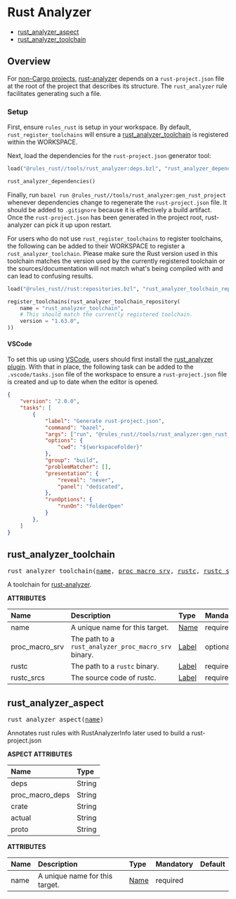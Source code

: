 <!-- Generated with Stardoc: http://skydoc.bazel.build -->
# Rust Analyzer

* [rust_analyzer_aspect](#rust_analyzer_aspect)
* [rust_analyzer_toolchain](#rust_analyzer_toolchain)


## Overview

For [non-Cargo projects](https://rust-analyzer.github.io/manual.html#non-cargo-based-projects),
[rust-analyzer](https://rust-analyzer.github.io/) depends on a `rust-project.json` file at the
root of the project that describes its structure. The `rust_analyzer` rule facilitates generating
such a file.

### Setup

First, ensure `rules_rust` is setup in your workspace. By default, `rust_register_toolchains` will
ensure a [rust_analyzer_toolchain](#rust_analyzer_toolchain) is registered within the WORKSPACE.

Next, load the dependencies for the `rust-project.json` generator tool:

```python
load("@rules_rust//tools/rust_analyzer:deps.bzl", "rust_analyzer_dependencies")

rust_analyzer_dependencies()
```

Finally, run `bazel run @rules_rust//tools/rust_analyzer:gen_rust_project`
whenever dependencies change to regenerate the `rust-project.json` file. It
should be added to `.gitignore` because it is effectively a build artifact.
Once the `rust-project.json` has been generated in the project root,
rust-analyzer can pick it up upon restart.

For users who do not use `rust_register_toolchains` to register toolchains, the following can be added
to their WORKSPACE to register a `rust_analyzer_toolchain`. Please make sure the Rust version used in
this toolchain matches the version used by the currently registered toolchain or the sources/documentation
will not match what's being compiled with and can lead to confusing results.

```python
load("@rules_rust//rust:repositories.bzl", "rust_analyzer_toolchain_repository")

register_toolchains(rust_analyzer_toolchain_repository(
    name = "rust_analyzer_toolchain",
    # This should match the currently registered toolchain.
    version = "1.63.0",
))
```

#### VSCode

To set this up using [VSCode](https://code.visualstudio.com/), users should first install the
[rust_analyzer plugin](https://marketplace.visualstudio.com/items?itemName=matklad.rust-analyzer).
With that in place, the following task can be added to the `.vscode/tasks.json` file of the workspace
to ensure a `rust-project.json` file is created and up to date when the editor is opened.

```json
{
    "version": "2.0.0",
    "tasks": [
        {
            "label": "Generate rust-project.json",
            "command": "bazel",
            "args": ["run", "@rules_rust//tools/rust_analyzer:gen_rust_project"],
            "options": {
                "cwd": "${workspaceFolder}"
            },
            "group": "build",
            "problemMatcher": [],
            "presentation": {
                "reveal": "never",
                "panel": "dedicated",
            },
            "runOptions": {
                "runOn": "folderOpen"
            }
        },
    ]
}
```


<a id="rust_analyzer_toolchain"></a>

## rust_analyzer_toolchain

<pre>
rust_analyzer_toolchain(<a href="#rust_analyzer_toolchain-name">name</a>, <a href="#rust_analyzer_toolchain-proc_macro_srv">proc_macro_srv</a>, <a href="#rust_analyzer_toolchain-rustc">rustc</a>, <a href="#rust_analyzer_toolchain-rustc_srcs">rustc_srcs</a>)
</pre>

A toolchain for [rust-analyzer](https://rust-analyzer.github.io/).

**ATTRIBUTES**


| Name  | Description | Type | Mandatory | Default |
| :------------- | :------------- | :------------- | :------------- | :------------- |
| <a id="rust_analyzer_toolchain-name"></a>name |  A unique name for this target.   | <a href="https://bazel.build/concepts/labels#target-names">Name</a> | required |  |
| <a id="rust_analyzer_toolchain-proc_macro_srv"></a>proc_macro_srv |  The path to a <code>rust_analyzer_proc_macro_srv</code> binary.   | <a href="https://bazel.build/concepts/labels">Label</a> | optional | <code>None</code> |
| <a id="rust_analyzer_toolchain-rustc"></a>rustc |  The path to a <code>rustc</code> binary.   | <a href="https://bazel.build/concepts/labels">Label</a> | required |  |
| <a id="rust_analyzer_toolchain-rustc_srcs"></a>rustc_srcs |  The source code of rustc.   | <a href="https://bazel.build/concepts/labels">Label</a> | required |  |


<a id="rust_analyzer_aspect"></a>

## rust_analyzer_aspect

<pre>
rust_analyzer_aspect(<a href="#rust_analyzer_aspect-name">name</a>)
</pre>

Annotates rust rules with RustAnalyzerInfo later used to build a rust-project.json

**ASPECT ATTRIBUTES**


| Name | Type |
| :------------- | :------------- |
| deps| String |
| proc_macro_deps| String |
| crate| String |
| actual| String |
| proto| String |


**ATTRIBUTES**


| Name  | Description | Type | Mandatory | Default |
| :------------- | :------------- | :------------- | :------------- | :------------- |
| <a id="rust_analyzer_aspect-name"></a>name |  A unique name for this target.   | <a href="https://bazel.build/concepts/labels#target-names">Name</a> | required |   |


